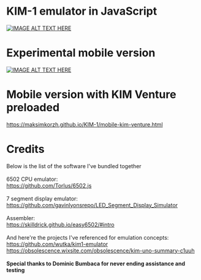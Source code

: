 # KIM-1 emulator in JavaScript
[![IMAGE ALT TEXT HERE](https://raw.githubusercontent.com/maksimKorzh/KIM-1/main/img/KIM-1.jpg)](https://maksimkorzh.github.io/KIM-1/)

# Experimental mobile version
[![IMAGE ALT TEXT HERE](https://raw.githubusercontent.com/maksimKorzh/KIM-1/main/img/mobile.jpg)](https://maksimkorzh.github.io/KIM-1/mobile.html)

# Mobile version with KIM Venture preloaded
https://maksimkorzh.github.io/KIM-1/mobile-kim-venture.html

# Credits
Below is the list of the software I've bundled together<br>
<br>
6502 CPU emulator:<br>
https://github.com/Torlus/6502.js<br>
<br>
7 segment display emulator:<br>
https://github.com/gavinlyonsrepo/LED_Segment_Display_Simulator</br>
<br>
Assembler:<br>
https://skilldrick.github.io/easy6502/#intro<br>
<br>
And here're the projects I've referenced for emulation concepts:<br>
https://github.com/wutka/kim1-emulator<br>
https://obsolescence.wixsite.com/obsolescence/kim-uno-summary-c1uuh<br>
<br>
<strong>Special thanks to Dominic Bumbaca for never ending assistance and testing</strong>
